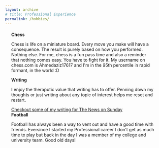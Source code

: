 ```yaml
---
layout: archive
# title: Professional Experience
permalink: /hobbies/
---
```


<style>
    .page-content {
        margin: 20px;
        display: flex;
        flex-direction: column;
    }
</style>

<div class="page-content">
    <b>Chess</b>
   <p>Chess is life on a miniature board. Every move you make will have a consequence. The result is purely based on how you performed. Nothing else. For me, chess is a fun pass time and also a reminder that nothing comes easy. You have to fight for it. My username on chess.com is Ahmedaziz17617 and I'm in the 95th percentile in rapid formant, in the world :D</p>
   <b>Writing</b>
   <p>I enjoy the theraputic value that writing has to offer. Penning down my thoughts or just writing about any topic of interest helps me reset and restart.</p>
   <a href="https://www.pakwheels.com/">Checkout some of my writing for The News on Sunday</a>
   <b>Football</b>
   <p>Football has always been a way to vent out and have a good time with friends. Eversince I started my Professional career I don't get as much time to play but back in the day I was a member of my college and university team. Good old days!</p>
</div>
